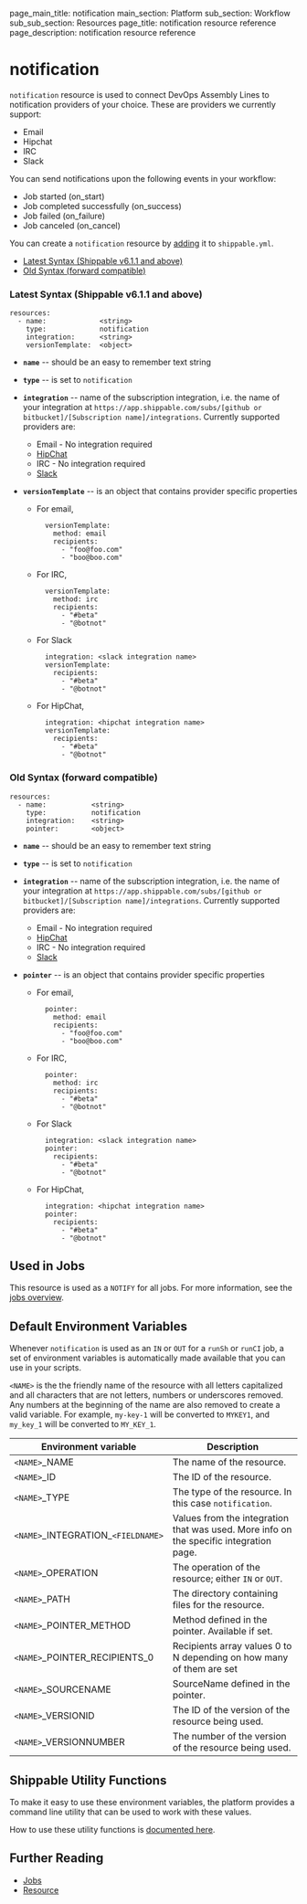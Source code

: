 page_main_title: notification
main_section: Platform
sub_section: Workflow
sub_sub_section: Resources
page_title: notification resource reference
page_description: notification resource reference

# notification
`notification` resource is used to connect DevOps Assembly Lines to notification providers of your choice. These are providers we currently support:

* Email
* Hipchat
* IRC
* Slack

You can send notifications upon the following events in your workflow:

* Job started (on_start)
* Job completed successfully (on_success)
* Job failed (on_failure)
* Job canceled (on_cancel)

You can create a `notification` resource by [adding](/platform/tutorial/workflow/crud-resource#adding) it to `shippable.yml`.

- [Latest Syntax (Shippable v6.1.1 and above)](#latestSyntax)
- [Old Syntax (forward compatible)](#oldSyntax)

<a name="latestSyntax"></a>
### Latest Syntax (Shippable v6.1.1 and above)


```
resources:
  - name:             <string>
    type:             notification
    integration:      <string>
    versionTemplate:  <object>
```

* **`name`** -- should be an easy to remember text string

* **`type`** -- is set to `notification`

* **`integration`** -- name of the subscription integration, i.e. the name of your integration at `https://app.shippable.com/subs/[github or bitbucket]/[Subscription name]/integrations`. Currently supported providers are:
	- Email - No integration required
	- [HipChat](/platform/integration/hipchatKey)
	- IRC - No integration required
	- [Slack](/platform/integration/slackKey)

* **`versionTemplate`** -- is an object that contains provider specific properties
	* For email,

	        versionTemplate:
	          method: email
	          recipients:
	            - "foo@foo.com"
	            - "boo@boo.com"

	* For IRC,

	        versionTemplate:
	          method: irc
	          recipients:
	            - "#beta"
	            - "@botnot"

	* For Slack

	        integration: <slack integration name>
	        versionTemplate:
	          recipients:
	            - "#beta"
	            - "@botnot"

	* For HipChat,

	        integration: <hipchat integration name>
	        versionTemplate:
	          recipients:
	            - "#beta"
	            - "@botnot"


<a name="oldSyntax"></a>
### Old Syntax (forward compatible)

```
resources:
  - name:           <string>
    type:           notification
    integration:    <string>
    pointer:        <object>
```

* **`name`** -- should be an easy to remember text string

* **`type`** -- is set to `notification`

* **`integration`** -- name of the subscription integration, i.e. the name of your integration at `https://app.shippable.com/subs/[github or bitbucket]/[Subscription name]/integrations`. Currently supported providers are:
	- Email - No integration required
	- [HipChat](/platform/integration/hipchatKey)
	- IRC - No integration required
	- [Slack](/platform/integration/slackKey)

* **`pointer`** -- is an object that contains provider specific properties
	* For email,

	        pointer:
	          method: email
	          recipients:
	            - "foo@foo.com"
	            - "boo@boo.com"

	* For IRC,

	        pointer:
	          method: irc
	          recipients:
	            - "#beta"
	            - "@botnot"

	* For Slack

	        integration: <slack integration name>
	        pointer:
	          recipients:
	            - "#beta"
	            - "@botnot"

	* For HipChat,

	        integration: <hipchat integration name>
	        pointer:
	          recipients:
	            - "#beta"
	            - "@botnot"

## Used in Jobs
This resource is used as a `NOTIFY` for all jobs.  For more information, see the [jobs overview](/platform/workflow/job/overview).


## Default Environment Variables
Whenever `notification` is used as an `IN` or `OUT` for a `runSh` or `runCI` job, a set of environment variables is automatically made available that you can use in your scripts.

`<NAME>` is the the friendly name of the resource with all letters capitalized and all characters that are not letters, numbers or underscores removed. Any numbers at the beginning of the name are also removed to create a valid variable. For example, `my-key-1` will be converted to `MYKEY1`, and `my_key_1` will be converted to `MY_KEY_1`.

| Environment variable						| Description                         |
| ------------- 								|------------------------------------ |
| `<NAME>`\_NAME 							| The name of the resource. |
| `<NAME>`\_ID 								| The ID of the resource. |
| `<NAME>`\_TYPE 							| The type of the resource. In this case `notification`. |
| `<NAME>`\_INTEGRATION\_`<FIELDNAME>`	| Values from the integration that was used. More info on the specific integration page. |
| `<NAME>`\_OPERATION 						| The operation of the resource; either `IN` or `OUT`. |
| `<NAME>`\_PATH 							| The directory containing files for the resource. |
| `<NAME>`\_POINTER\_METHOD 				| Method defined in the pointer. Available if set. |
| `<NAME>`\_POINTER\_RECIPIENTS_0 			| Recipients array values 0 to N depending on how many of them are set |
| `<NAME>`\_SOURCENAME    					| SourceName defined in the pointer. |
| `<NAME>`\_VERSIONID    					| The ID of the version of the resource being used. |
| `<NAME>`\_VERSIONNUMBER 					| The number of the version of the resource being used. |

## Shippable Utility Functions
To make it easy to use these environment variables, the platform provides a command line utility that can be used to work with these values.

How to use these utility functions is [documented here](/platform/tutorial/workflow/using-shipctl).

## Further Reading
* [Jobs](/platform/workflow/job/overview)
* [Resource](/platform/workflow/resource/overview)
